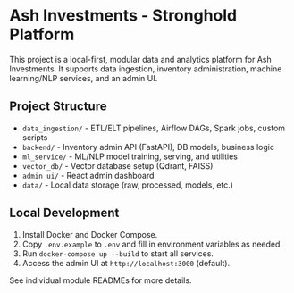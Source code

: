 # Ash Investments - Stronghold Platform

This project is a local-first, modular data and analytics platform for Ash Investments. It supports data ingestion, inventory administration, machine learning/NLP services, and an admin UI.

## Project Structure

- `data_ingestion/` - ETL/ELT pipelines, Airflow DAGs, Spark jobs, custom scripts
- `backend/` - Inventory admin API (FastAPI), DB models, business logic
- `ml_service/` - ML/NLP model training, serving, and utilities
- `vector_db/` - Vector database setup (Qdrant, FAISS)
- `admin_ui/` - React admin dashboard
- `data/` - Local data storage (raw, processed, models, etc.)

## Local Development

1. Install Docker and Docker Compose.
2. Copy `.env.example` to `.env` and fill in environment variables as needed.
3. Run `docker-compose up --build` to start all services.
4. Access the admin UI at `http://localhost:3000` (default).

See individual module READMEs for more details. 